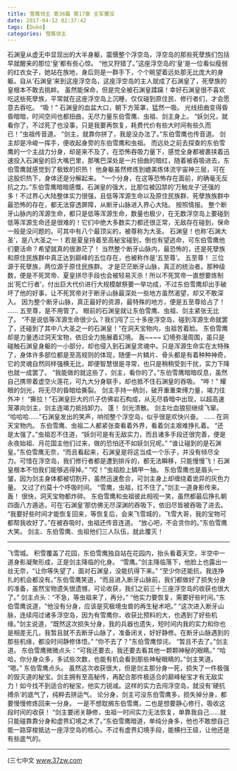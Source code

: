 ```yaml
---
title: 雪鹰领主 第36篇 第17章 全军覆没
date: 2017-04-12 02:37:42
tags: [Duke]
categories: 雪鹰领主
---
```


石渊皇从虚无中显现出的大半身躯，震慑整个浮空岛，浮空岛的那些死孽族们包括早就醒来的那位‘皇’都有些心惊。
“他又狩猎了。”这座浮空岛的‘皇’是一位看似瘦弱的红衣女子，她站在族地，身后则是一群手下，个个眺望着远处那无比庞大的身躯。自从‘石渊皇’来到这座浮空岛，这座浮空岛的主人就成了石渊皇了，死孽族的皇根本不敢去挑衅。
虽然能保命，但是完全被石渊皇蹂躏！幸好石渊皇很不喜欢吃这些死孽族，平常就在这座浮空岛上沉睡，仅仅碰到原住民、修行者们，才会愿意去吞吃。
“吸！”
石渊皇的血盆大口，朝下方笼罩，猛然一吸。
光线扭曲变得昏昏暗暗，时间空间也都扭曲，无尽力量东伯雪鹰、虫祖、剑主身上。
“妖剑兄，就看你了，不过死了也没事，只是我要再恢复，耗费代价有些大时间有些久而已！”虫祖传音道。
“剑主，就靠你拼了，我是没办法了。”东伯雪鹰也传音道。
剑主却是冷峻一挥手，便收起身旁的东伯雪鹰和虫祖。
而远处之前去探查的东伯雪鹰的一个主战力分身，却是来不及了，在恐怖吞吸力量下，感觉全身都被裹挟着迅速投入石渊皇的巨大嘴巴里，那嘴巴深处是一片扭曲的暗红，随着被吞吸进去，东伯雪鹰就感觉到了极致的炽热！
他身躯虽然修炼到媲美炼体流宇宙神三层，可在这股炽热下，身体还是分解起来。
“一个分身，在这等恐怖存在面前，的确毫无反抗之力。”东伯雪鹰暗暗感慨，石渊皇的强大，比那位被囚禁的‘万触龙子’还强的多！不过界心大陆整体实力很强，且低等浑源生命以及原住民族群、死孽族族群中最恐怖的存在，都无法穿透屏障，从断牙山脉进入界心大陆。
按照情报。
整个断牙山脉内的浑源生命，都只是低等浑源生命，数量也极少，在无数浮空岛上要碰到低等浑源生命还是很难的！它们中绝大多数实力都还很正常，无敌存在碰到，保命一般是没问题的。可其中有八个最顶尖的，被尊称为大圣。
石渊皇！也称‘石渊大圣’，是八大圣之一！若是夏皇持着至高秘宝碰到，倒也有望逃命，可东伯雪鹰他们要活命？希望就真的很渺茫了！
当然整个断牙山脉内，最恐怖的，还是死孽族和原住民族群中真正达到巅峰的五位存在，也被称作是‘五至尊’。
五至尊！
三位源于死孽族，两位源于原住民族群。
才是茫茫断牙山脉，真正的统治者。那种级数，便是不死冥帝、夏皇拼尽手段也会被轻易灭杀！所以不死冥帝一直想要炼制出‘死亡行者’，付出巨大代价进行大规模献祭要一举功成，不过东伯雪鹰却出手破坏了他的好事，让不死冥帝对于断牙山脉最深处一些地方虽然渴望，却又不敢深入。
因为整个断牙山脉，真正最好的资源，最特殊的地方，便是五至尊给占了！
……
五至尊，是不用管了。
眼前的石渊皇就让东伯雪鹰、虫祖、剑主紧张无比了。
“不是说低等浑源生命很少么？我们闯了三十多座浮空岛，碰到浑源生命就罢了，还碰到了其中八大圣之一的石渊皇！”在洞天宝物内，虫祖苦着脸。
东伯雪鹰却是力量透过洞天宝物，依旧全力施展着幻境。
轰~~~~
幻境弥漫周围，虽只是碰触石渊皇身躯的一小部分，却也侵入到石渊皇灵魂中。只是浑源生命实在太特殊了，身体许多部位都是至高规则的体现，随便一片鳞片、骨头都是有着种种神奇，它的灵魂自然同样强横无比，即便智慧很是寻常，也只是稍稍受到干扰，实力下降也就一成罢了。
“我能做的就这些了，剑主，看你的了。”东伯雪鹰暗暗叹息，虽然自己携带着虚空火莲花，可九大分身联手，却也抵不住石渊皇的吞吸。
“哗！”
耀眼的剑光，将无尽的昏暗给撕裂。
剑主手持一柄剑，破开重重束缚力量，竭力往外冲！
“撕拉！”石渊皇巨大的爪子仿佛岩石构成，从无尽昏暗中出现，以超高速笼罩向剑主，剑主连竭力抵挡卸力。
蓬！
剑光溃散。
剑主吐血狼狈继续飞窜。
“哈哈哈……”石渊皇发出的笑声，响彻整个浮空岛，似乎很是欢快兴奋。
……
在洞天宝物内。
东伯雪鹰、虫祖二人都紧张查看着外界，看着剑主艰难挣扎着。
“还是太强了。”虫祖忍不住道，“妖剑可是有无敌实力，而且诸多手段还很完善，便是永夜始祖、月花国主他们过来，做的恐怕还不如妖剑兄呢。”
“谁让碰到的是石渊皇。”东伯雪鹰无奈，“而且看起来，石渊皇是将这当成一个乐子，并没有倾尽全力。可惜在浮空岛，我们修行者都是遭到排斥的，都无法瞬移，只能慢慢飞！石渊皇根本不怕我们能够逃得掉。”
“哎！”虫祖脸上鳞甲一抽。
东伯雪鹰也是眉头一皱，因为剑主身体都被切割开，虽然迅速愈合，可剑主身上却缠绕着诡异的灰色力量。
又过了约莫十个呼吸时间。
“雪鹰，虫祖，扛不住了。”剑主一道身影传来。
轰！
很快，洞天宝物都炸碎。
东伯雪鹰和虫祖彼此相视一笑，虽然都最后挣扎朝四面八方遁逃，可在‘石渊皇’那仿佛无尽深渊的吞吸下，依旧尽皆被吞吸了进去。
“我要好些时间才能恢复回来，等恢复后，会来飞雪城的，飞雪大哥，我的宝物可都帮我收好了。”在被吞吸时，虫祖还传音连道。
“放心吧，不会贪你的。”东伯雪鹰大笑。
剑主、东伯雪鹰、虫祖他们三人队伍，就此覆灭！
******
飞雪城。
积雪覆盖了花园，东伯雪鹰独自站在花园内，抬头看着天空，半空中一道身影凝聚形成，正是剑主降临的化身。
“雪鹰。”剑主降临落下，他脸上也露出一丝无奈，“让你等失望了，面对石渊皇，没能抗得下来。”
“至少你还能抗，我连挣扎的机会都没有。”东伯雪鹰笑道，“而且进入断牙山脉前，我们都做好了损失分身的准备，虽然宝物遗失很遗憾，可论收获，我们之前三十三座浮空岛的收获也很大了。”
剑主点头：“不急，等虫祖来了，再分。”
“他实力要恢复，需要好些时间。”东伯雪鹰说道，“他没有分身，应该是究极境虫兽的再生秘术吧。”
“这次进入断牙山脉，连续闯过诸多浮空岛，因为有雪鹰你，收获比预料的大，也遇到了好些机缘。”剑主说道，“既然这次损失分身，我的兵器也遗失，短时间内我的实力和你也是相差无几，我暂且就不去断牙山脉了，准备闭关，好好静修。在断牙山脉遇到的那些机缘，都没时间静修体悟。”
“你不去了？”东伯雪鹰惊诧。
“暂且不去了。”剑主道。
东伯雪鹰微微点头：“可我还要去，我还要去看其他一颗颗神秘的眼睛。”
“哈哈，你分身众多，多试些次数，也能有机会看到那些神秘眼睛的。”剑主笑道。
“嗯。”
东伯雪鹰点头。
虽然这次收获很大，但是剑主那分身一死，损失了一件极强的毁灭道的秘宝。剑主拥有至高秘传，再配合那件极适合的巅峰秘宝才有无敌实力！如今找不到适合的秘宝，他实力锐减。这样的实力去闯浮空岛，就没有‘硬抗搏杀’的底气了，纯粹去拼运气。
论分身，剑主可没东伯雪鹰多，损失掉分身，都要慢慢修炼回来一分身。
一是不想耽搁东伯雪鹰，二也是想要静心修行，吸收这段时间的收获！
“剑主要闭关静修，虫祖一时间实力无法恢复，单靠我自己……就只能碰靠靠分身和虚界幻境之术了。”东伯雪鹰暗道，单纯分身多，他也不敢想自己能一路穿梭抵达一座浮空岛的核心。不过有虚界幻境手段，能横扫王级，让他还是有些底气的。
***********
(三七中文 www.37zw.com